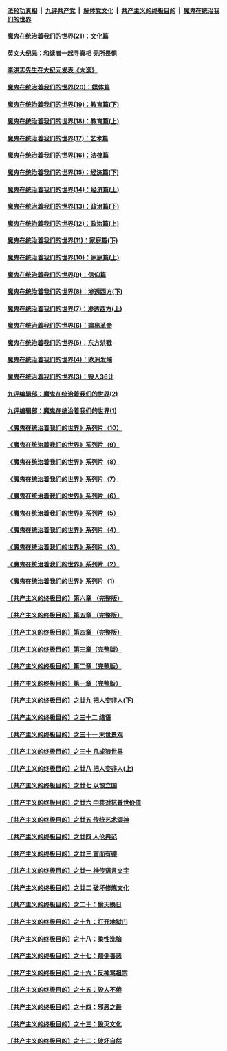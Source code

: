 

####  [法轮功真相](../../../../basic/blob/master/README.md?t=01141801) &nbsp;|&nbsp; [九评共产党](../../../../9ping.md/blob/master/README.md?t=01141801) &nbsp;|&nbsp; [解体党文化](../../../../jtdwh.md/blob/master/README.md?t=01141801)  &nbsp;|&nbsp; [共产主义的终极目的](../../../../gczydzjmd.md/blob/master/README.md?t=01141801) &nbsp;|&nbsp; [魔鬼在统治我们的世界](../../../../mgztzwmdsj.md/blob/master/README.md?t=01141801) 

#### [魔鬼在统治着我们的世界(21)：文化篇](../pages/nsc422/n10597706.md?t=01141801) 

#### [英文大纪元：和读者一起寻真相 无所畏惧](../pages/nsc422/n12542027.md?t=01141801) 

#### [李洪志先生在大纪元发表《大选》](../pages/nsc422/n12534746.md?t=01141801) 

#### [魔鬼在统治着我们的世界(20)：媒体篇](../pages/nsc422/n10586579.md?t=01141801) 

#### [魔鬼在统治着我们的世界(19)：教育篇(下)](../pages/nsc422/n10564808.md?t=01141801) 

#### [魔鬼在统治着我们的世界(18)：教育篇(上)](../pages/nsc422/n10526970.md?t=01141801) 

#### [魔鬼在统治着我们的世界(17)：艺术篇](../pages/nsc422/n10499093.md?t=01141801) 

#### [魔鬼在统治着我们的世界(16)：法律篇](../pages/nsc422/n10485969.md?t=01141801) 

#### [魔鬼在统治着我们的世界(15)：经济篇(下)](../pages/nsc422/n10469975.md?t=01141801) 

#### [魔鬼在统治着我们的世界(14)：经济篇(上)](../pages/nsc422/n10457370.md?t=01141801) 

#### [魔鬼在统治着我们的世界(13)：政治篇(下)](../pages/nsc422/n10448270.md?t=01141801) 

#### [魔鬼在统治着我们的世界(12)：政治篇(上)](../pages/nsc422/n10444576.md?t=01141801) 

#### [魔鬼在统治着我们的世界(11)：家庭篇(下)](../pages/nsc422/n10440961.md?t=01141801) 

#### [魔鬼在统治着我们的世界(10)：家庭篇(上)](../pages/nsc422/n10435448.md?t=01141801) 

#### [魔鬼在统治着我们的世界(9)：信仰篇](../pages/nsc422/n10432159.md?t=01141801) 

#### [魔鬼在统治着我们的世界(8)：渗透西方(下)](../pages/nsc422/n10429603.md?t=01141801) 

#### [魔鬼在统治着我们的世界(7)：渗透西方(上)](../pages/nsc422/n10426013.md?t=01141801) 

#### [魔鬼在统治着我们的世界(6)：输出革命](../pages/nsc422/n10421536.md?t=01141801) 

#### [魔鬼在统治着我们的世界(5)：东方杀戮](../pages/nsc422/n10417707.md?t=01141801) 

#### [魔鬼在统治着我们的世界(4)：欧洲发端](../pages/nsc422/n10414890.md?t=01141801) 

#### [魔鬼在统治着我们的世界(3)：毁人36计](../pages/nsc422/n10411583.md?t=01141801) 

#### [九评编辑部：魔鬼在统治着我们的世界(2)](../pages/nsc422/n10410036.md?t=01141801) 

#### [九评编辑部：魔鬼在统治着我们的世界(1)](../pages/nsc422/n10406825.md?t=01141801) 

#### [《魔鬼在统治着我们的世界》系列片（10）](../pages/nsc422/n12292670.md?t=01141801) 

#### [《魔鬼在统治着我们的世界》系列片（9）](../pages/nsc422/n12290859.md?t=01141801) 

#### [《魔鬼在统治着我们的世界》系列片（8）](../pages/nsc422/n12287445.md?t=01141801) 

#### [《魔鬼在统治着我们的世界》系列片（7）](../pages/nsc422/n12283425.md?t=01141801) 

#### [《魔鬼在统治着我们的世界》系列片（6）](../pages/nsc422/n12282314.md?t=01141801) 

#### [《魔鬼在统治着我们的世界》系列片（5）](../pages/nsc422/n12281419.md?t=01141801) 

#### [《魔鬼在统治着我们的世界》系列片（4）](../pages/nsc422/n12274024.md?t=01141801) 

#### [《魔鬼在统治着我们的世界》系列片（3）](../pages/nsc422/n12271322.md?t=01141801) 

#### [《魔鬼在统治着我们的世界》系列片（2）](../pages/nsc422/n12269049.md?t=01141801) 

#### [《魔鬼在统治着我们的世界》系列片（1）](../pages/nsc422/n12267575.md?t=01141801) 

#### [【共产主义的终极目的】第六章 （完整版）](../pages/nsc422/n11428913.md?t=01141801) 

#### [【共产主义的终极目的】第五章 （完整版）](../pages/nsc422/n11428912.md?t=01141801) 

#### [【共产主义的终极目的】第四章 （完整版）](../pages/nsc422/n11428907.md?t=01141801) 

#### [【共产主义的终极目的】第三章（完整版）](../pages/nsc422/n11428848.md?t=01141801) 

#### [【共产主义的终极目的】第二章（完整版）](../pages/nsc422/n11428831.md?t=01141801) 

#### [【共产主义的终极目的】第一章（完整版）](../pages/nsc422/n11417651.md?t=01141801) 

#### [【共产主义的终极目的】之廿九 把人变非人(下)](../pages/nsc422/n11344140.md?t=01141801) 

#### [【共产主义的终极目的】之三十二 结语](../pages/nsc422/n11360535.md?t=01141801) 

#### [【共产主义的终极目的】之三十一 末世景观](../pages/nsc422/n11351129.md?t=01141801) 

#### [【共产主义的终极目的】之三十 几成狼世界](../pages/nsc422/n11348280.md?t=01141801) 

#### [【共产主义的终极目的】之廿八 把人变非人(上)](../pages/nsc422/n11340492.md?t=01141801) 

#### [【共产主义的终极目的】之廿七 以恨立国](../pages/nsc422/n11336944.md?t=01141801) 

#### [【共产主义的终极目的】之廿六 中共对抗普世价值](../pages/nsc422/n11324785.md?t=01141801) 

#### [【共产主义的终极目的】之廿五 传统艺术颂神](../pages/nsc422/n11296396.md?t=01141801) 

#### [【共产主义的终极目的】之廿四 人伦典范](../pages/nsc422/n11296397.md?t=01141801) 

#### [【共产主义的终极目的】之廿三 富而有德](../pages/nsc422/n11283598.md?t=01141801) 

#### [【共产主义的终极目的】之廿一 神传语言文字](../pages/nsc422/n11263265.md?t=01141801) 

#### [【共产主义的终极目的】之廿二 破坏修炼文化](../pages/nsc422/n11245728.md?t=01141801) 

#### [【共产主义的终极目的】之二十：偷天换日](../pages/nsc422/n11238846.md?t=01141801) 

#### [【共产主义的终极目的】之十九：打开地狱门](../pages/nsc422/n11206376.md?t=01141801) 

#### [【共产主义的终极目的】之十八：柔性洗脑](../pages/nsc422/n11199994.md?t=01141801) 

#### [【共产主义的终极目的】之十七：颠倒善恶](../pages/nsc422/n11179782.md?t=01141801) 

#### [【共产主义的终极目的】之十六：反神骂祖宗](../pages/nsc422/n11166798.md?t=01141801) 

#### [【共产主义的终极目的】之十五：毁人不倦](../pages/nsc422/n11166792.md?t=01141801) 

#### [【共产主义的终极目的】之十四：邪恶之最](../pages/nsc422/n11150249.md?t=01141801) 

#### [【共产主义的终极目的】之十三：毁灭文化](../pages/nsc422/n11135227.md?t=01141801) 

#### [【共产主义的终极目的】之十二：破坏自然](../pages/nsc422/n11135214.md?t=01141801) 

